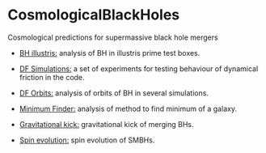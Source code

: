# CosmologicalBlackHoles
Cosmological predictions for supermassive black hole mergers

- [BH illustris:](http://nbviewer.ipython.org/github/sbustamante/CosmologicalBlackHoles/blob/master/Codes/BH_stats.ipynb?flush_cache=true) analysis of BH in illustris prime test boxes.

- [DF Simulations:](http://nbviewer.ipython.org/github/sbustamante/CosmologicalBlackHoles/blob/master/Codes/DF_simulations.ipynb?flush_cache=true) a set of experiments for testing behaviour of dynamical friction in the code.

- [DF Orbits:](http://nbviewer.ipython.org/github/sbustamante/CosmologicalBlackHoles/blob/master/Codes/dynamical_friction.ipynb?flush_cache=true) analysis of orbits of BH in several simulations.

- [Minimum Finder:](http://nbviewer.ipython.org/github/sbustamante/CosmologicalBlackHoles/blob/master/Codes/minimum_finder.ipynb?flush_cache=true) analysis of method to find minimum of a galaxy.

- [Gravitational kick:](http://nbviewer.ipython.org/github/sbustamante/CosmologicalBlackHoles/blob/master/Codes/kick_merger.ipynb?flush_cache=true) gravitational kick of merging BHs.

- [Spin evolution:](http://nbviewer.ipython.org/github/sbustamante/CosmologicalBlackHoles/blob/master/Codes/spin_evolution.ipynb?flush_cache=true) spin evolution of SMBHs.